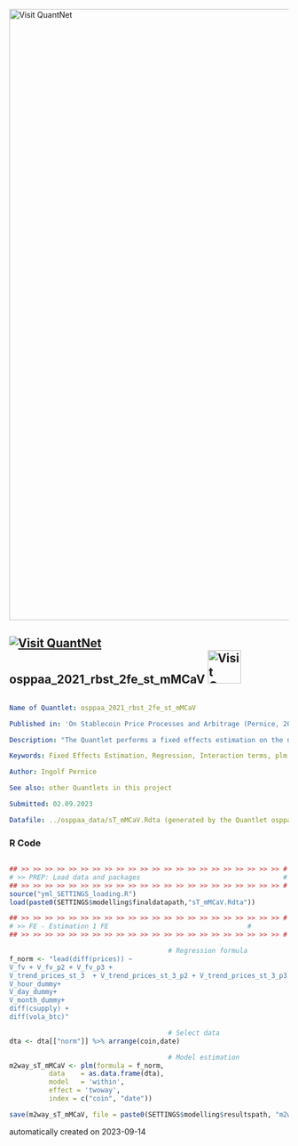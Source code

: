 [<img src="https://github.com/QuantLet/Styleguide-and-FAQ/blob/master/pictures/banner.png" width="1100" alt="Visit QuantNet">](http://quantlet.de/)

## [<img src="https://github.com/QuantLet/Styleguide-and-FAQ/blob/master/pictures/qloqo.png" alt="Visit QuantNet">](http://quantlet.de/) **osppaa_2021_rbst_2fe_st_mMCaV** [<img src="https://github.com/QuantLet/Styleguide-and-FAQ/blob/master/pictures/QN2.png" width="60" alt="Visit QuantNet 2.0">](http://quantlet.de/)

```yaml

Name of Quantlet: osppaa_2021_rbst_2fe_st_mMCaV

Published in: 'On Stablecoin Price Processes and Arbitrage (Pernice, 2021)'

Description: "The Quantlet performs a fixed effects estimation on the normalized data. A regression model is specified with the dependent variable being the lead of the difference of prices and several independent variables and interaction terms. The 'plm' function from the 'plm' package is used to estimate the model considering 'within' model (or fixed effects model), and 'two-way' effects. The summary of the model is then obtained considering heteroskedasticity and autocorrelation consistent (HAC) standard errors using the 'vcovSCC' function."

Keywords: Fixed Effects Estimation, Regression, Interaction terms, plm, Within model, Two-way effects, HAC standard errors

Author: Ingolf Pernice

See also: other Quantlets in this project

Submitted: 02.09.2023

Datafile: ../osppaa_data/sT_mMCaV.Rdta (generated by the Quantlet osppaa_finalize_data)


```

### R Code
```r

## >> >> >> >> >> >> >> >> >> >> >> >> >> >> >> >> >> >> >> >> >> >> #
# >> PREP: Load data and packages                                    #
## >> >> >> >> >> >> >> >> >> >> >> >> >> >> >> >> >> >> >> >> >> >> #
source("yml_SETTINGS_loading.R")
load(paste0(SETTINGS$modelling$finaldatapath,"sT_mMCaV.Rdta"))

## >> >> >> >> >> >> >> >> >> >> >> >> >> >> >> >> >> >> >> >> >> >> #
# >> FE - Estimation 1 FE                                   #
## >> >> >> >> >> >> >> >> >> >> >> >> >> >> >> >> >> >> >> >> >> >> #

                                        # Regression formula
f_norm <- "lead(diff(prices)) ~
V_fv + V_fv_p2 + V_fv_p3 +
V_trend_prices_st_3  + V_trend_prices_st_3_p2 + V_trend_prices_st_3_p3 +
V_hour_dummy+
V_day_dummy+
V_month_dummy+
diff(csupply) +
diff(vola_btc)"

                                        # Select data
dta <- dta[["norm"]] %>% arrange(coin,date)

                                        # Model estimation
m2way_sT_mMCaV <- plm(formula = f_norm,
          data    = as.data.frame(dta),
          model   = 'within',
          effect = 'twoway',
          index = c("coin", "date"))

save(m2way_sT_mMCaV, file = paste0(SETTINGS$modelling$resultspath, "m2way_sT_mMCaV.Rdta"))

```

automatically created on 2023-09-14
